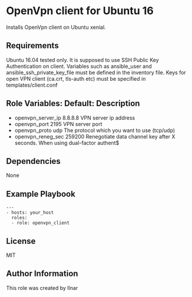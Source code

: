 OpenVpn client for Ubuntu 16
=========

Installs OpenVpn client on Ubuntu xenial.

Requirements
------------

Ubuntu 16.04 tested only.
It is supposed to use SSH Public Key Authentication on client.
Variables such as ansible_user and ansible_ssh_private_key_file must be defined in the inventory file.
Keys for open VPN client (ca.crt, tls-auth etc) must be specified in templates/client.conf

Role Variables:         Default:        Description
-------------------------------------------------------------------------------------
 - openvpn_server_ip       8.8.8.8         VPN server ip address
 - openvpn_port            2195            VPN server port
 - openvpn_proto           udp             The protocol which you want to use (tcp/udp)
 - openvpn_reneg_sec       259200          Renegotiate data channel key after X seconds. When using dual-factor authent$

Dependencies
------------
None

Example Playbook
----------------
    ---
    - hosts: your_host
      roles:
      - role: openvpn_client


License
-------

MIT

Author Information
------------------

This role was created by Ilnar
